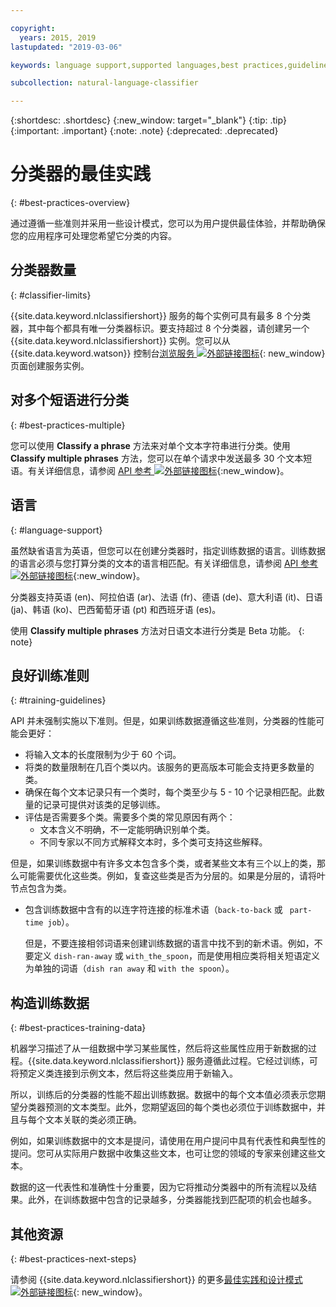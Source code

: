 ```yaml
---

copyright:
  years: 2015, 2019
lastupdated: "2019-03-06"

keywords: language support,supported languages,best practices,guidelines

subcollection: natural-language-classifier

---
```


{:shortdesc: .shortdesc}
{:new_window: target="_blank"}
{:tip: .tip}
{:important: .important}
{:note: .note}
{:deprecated: .deprecated}

# 分类器的最佳实践
{: #best-practices-overview}

通过遵循一些准则并采用一些设计模式，您可以为用户提供最佳体验，并帮助确保您的应用程序可处理您希望它分类的内容。

## 分类器数量
{: #classifier-limits}

{{site.data.keyword.nlclassifiershort}} 服务的每个实例可具有最多 8 个分类器，其中每个都具有唯一分类器标识。要支持超过 8 个分类器，请创建另一个 {{site.data.keyword.nlclassifiershort}} 实例。您可以从 {{site.data.keyword.watson}} 控制台[浏览服务 ![外部链接图标](../../icons/launch-glyph.svg "外部链接图标")](https://{DomainName}/developer/watson/services){: new_window} 页面创建服务实例。

## 对多个短语进行分类
{: #best-practices-multiple}

您可以使用 **Classify a phrase** 方法来对单个文本字符串进行分类。使用 **Classify multiple phrases** 方法，您可以在单个请求中发送最多 30 个文本短语。有关详细信息，请参阅 [API 参考 ![外部链接图标](../../icons/launch-glyph.svg "外部链接图标")](https://{DomainName}/apidocs/natural-language-classifier#classify-multiple-phrases){:new_window}。

## 语言
{: #language-support}

虽然缺省语言为英语，但您可以在创建分类器时，指定训练数据的语言。训练数据的语言必须与您打算分类的文本的语言相匹配。有关详细信息，请参阅 [API 参考 ![外部链接图标](../../icons/launch-glyph.svg "外部链接图标")](https://{DomainName}/apidocs/natural-language-classifier#create-classifier){:new_window}。

分类器支持英语 (en)、阿拉伯语 (ar)、法语 (fr)、德语 (de)、意大利语 (it)、日语 (ja)、韩语 (ko)、巴西葡萄牙语 (pt) 和西班牙语 (es)。

使用 **Classify multiple phrases** 方法对日语文本进行分类是 Beta 功能。
{: note}

## 良好训练准则
{: #training-guidelines}

API 并未强制实施以下准则。但是，如果训练数据遵循这些准则，分类器的性能可能会更好：

- 将输入文本的长度限制为少于 60 个词。
- 将类的数量限制在几百个类以内。该服务的更高版本可能会支持更多数量的类。
- 确保在每个文本记录只有一个类时，每个类至少与 5 - 10 个记录相匹配。此数量的记录可提供对该类的足够训练。
- 评估是否需要多个类。需要多个类的常见原因有两个：
    - 文本含义不明确，不一定能明确识别单个类。
    - 不同专家以不同方式解释文本时，多个类可支持这些解释。

但是，如果训练数据中有许多文本包含多个类，或者某些文本有三个以上的类，那么可能需要优化这些类。例如，复查这些类是否为分层的。如果是分层的，请将叶节点包含为类。
- 包含训练数据中含有的以连字符连接的标准术语（`back-to-back` 或 ` part-time job`）。

    但是，不要连接相邻词语来创建训练数据的语言中找不到的新术语。例如，不要定义 `dish-ran-away` 或 `with_the_spoon`，而是使用相应类将相关短语定义为单独的词语（`dish ran away` 和 `with the spoon`）。

## 构造训练数据
{: #best-practices-training-data}

机器学习描述了从一组数据中学习某些属性，然后将这些属性应用于新数据的过程。{{site.data.keyword.nlclassifiershort}} 服务遵循此过程。它经过训练，可将预定义类连接到示例文本，然后将这些类应用于新输入。

所以，训练后的分类器的性能不超出训练数据。数据中的每个文本值必须表示您期望分类器预测的文本类型。此外，您期望返回的每个类也必须位于训练数据中，并且与每个文本关联的类必须正确。

例如，如果训练数据中的文本是提问，请使用在用户提问中具有代表性和典型性的提问。您可从实际用户数据中收集这些文本，也可让您的领域的专家来创建这些文本。

数据的这一代表性和准确性十分重要，因为它将推动分类器中的所有流程以及结果。此外，在训练数据中包含的记录越多，分类器能找到匹配项的机会也越多。

## 其他资源
{: #best-practices-next-steps}

请参阅 {{site.data.keyword.nlclassifiershort}} 的更多[最佳实践和设计模式 ![外部链接图标](../../icons/launch-glyph.svg "外部链接图标")](https://www.ibm.com/watson/assets-watson/pdf/Watson-NLC-Links-Best-Practices-Design-Patterns.pdf){: new_window}。
